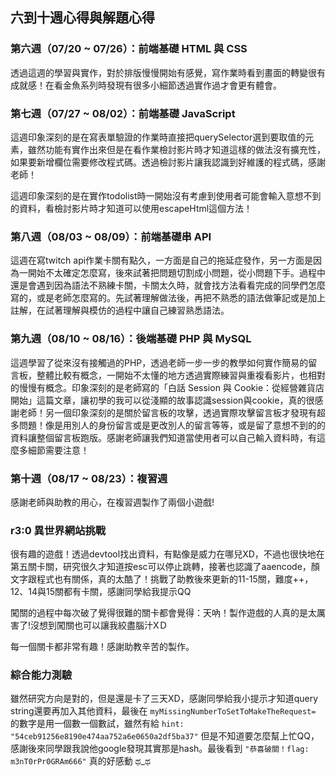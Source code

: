 ## 六到十週心得與解題心得

### 第六週（07/20 ~ 07/26）：前端基礎 HTML 與 CSS

透過這週的學習與實作，對於排版慢慢開始有感覺，寫作業時看到畫面的轉變很有成就感！在看金魚系列時發現有很多小細節透過實作過才會更有體會。

### 第七週（07/27 ~ 08/02）：前端基礎 JavaScript

這週印象深刻的是在寫表單驗證的作業時直接把querySelector選到要取值的元素，雖然功能有實作出來但是在看作業檢討影片時才知道這樣的做法沒有擴充性，如果要新增欄位需要修改程式碼。透過檢討影片讓我認識到好維護的程式碼，感謝老師！

這週印象深刻的是在實作todolist時一開始沒有考慮到使用者可能會輸入意想不到的資料，看檢討影片時才知道可以使用escapeHtml這個方法！

### 第八週（08/03 ~ 08/09）：前端基礎串 API

這週在寫twitch api作業卡關有點久，一方面是自己的拖延症發作，另一方面是因為一開始不太確定怎麼寫，後來試著把問題切割成小問題，從小問題下手。過程中還是會遇到因為語法不熟練卡關，卡關太久時，就會找方法看看完成的同學們怎麼寫的，或是老師怎麼寫的。先試著理解做法後，再把不熟悉的語法做筆記或是加上註解，在試著理解與模仿的過程中讓自己練習熟悉語法。

### 第九週（08/10 ~ 08/16）：後端基礎 PHP 與 MySQL

這週學習了從來沒有接觸過的PHP，透過老師一步一步的教學如何實作簡易的留言板，整體比較有概念，一開始不太懂的地方透過實際練習與重複看影片，也相對的慢慢有概念。印象深刻的是老師寫的「白話 Session 與 Cookie：從經營雜貨店開始」這篇文章，讓初學的我可以從淺顯的故事認識session與cookie，真的很感謝老師！另一個印象深刻的是關於留言板的攻擊，透過實際攻擊留言板才發現有超多問題！像是用別人的身份留言或是更改別人的留言等等，或是留了意想不到的的資料讓整個留言板跑版。感謝老師讓我們知道當使用者可以自己輸入資料時，有這麼多細節需要注意！

### 第十週（08/17 ~ 08/23）：複習週

感謝老師與助教的用心，在複習週製作了兩個小遊戲!

### r3:0 異世界網站挑戰

很有趣的遊戲！透過devtool找出資料，有點像是威力在哪兒XD，不過也很快地在第五關卡關，研究很久才知道按esc可以停止跳轉，接著也認識了aaencode，顏文字跟程式也有關係，真的太酷了！挑戰了助教後來更新的11-15關，難度++，12、14與15關都有卡關，感謝同學給我提示QQ

闖關的過程中每次破了覺得很難的關卡都會覺得：天吶！製作遊戲的人真的是太厲害了!沒想到闖關也可以讓我絞盡腦汁XＤ

每一個關卡都非常有趣！感謝助教辛苦的製作。

### 綜合能力測驗

雖然研究方向是對的，但是還是卡了三天XD，感謝同學給我小提示才知道query string還要再加入其他資料，最後在 `myMissingNumberToSetToMakeTheRequest=` 的數字是用一個數一個數試，雖然有給 `hint: "54ceb91256e8190e474aa752a6e0650a2df5ba37"` 但是不知道要怎麼幫上忙QQ，感謝後來同學跟我說他google發現其實那是hash。最後看到 `"恭喜破關！flag: m3nT0rPr0GRAm666"` 真的好感動 ಥ_ಥ 
